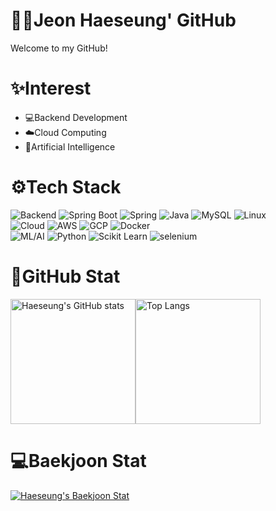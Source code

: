 # 👩‍💻Jeon Haeseung' GitHub
Welcome to my GitHub!

# ✨Interest
- 💻Backend Development
- ☁️Cloud Computing
- 🤖Artificial Intelligence

# ⚙️Tech Stack
<div>
 <img alt="Backend" src ="https://img.shields.io/badge/💻Backend-7A64FF.svg?&style=for-the-badge&logoColor=white"/>
 <img alt="Spring Boot" src ="https://img.shields.io/badge/spring boot-6DB33F.svg?&style=for-the-badge&logo=springboot&logoColor=white"/>
 <img alt="Spring" src ="https://img.shields.io/badge/Spring-6DB33F.svg?style=for-the-badge&logo=spring&logoColor=white"/>
 <img alt="Java" src ="https://img.shields.io/badge/Java-007396.svg?style=for-the-badge&logo=Java&logoColor=white"/>
 <img alt="MySQL" src ="https://img.shields.io/badge/MySQL-4479A1.svg?style=for-the-badge&logo=MySQL&logoColor=white"/>
 <img alt="Linux" src ="https://img.shields.io/badge/Linux-FCC624.svg?style=for-the-badge&logo=Linux&logoColor=white"/>
 
</div>
<div>
 <img alt="Cloud" src ="https://img.shields.io/badge/☁️Cloud-7A64FF.svg?&style=for-the-badge&logoColor=white"/>
 <img alt="AWS" src ="https://img.shields.io/badge/AWS-232F3E.svg?style=for-the-badge&logo=amazonaws&logoColor=white"/>
 <img alt="GCP" src ="https://img.shields.io/badge/GCP-4285F4.svg?style=for-the-badge&logo=googlecloud&logoColor=white"/>
 <img alt="Docker" src ="https://img.shields.io/badge/docker-2496ED.svg?style=for-the-badge&logo=docker&logoColor=white"/>
</div>
<div>
 <img alt="ML/AI" src ="https://img.shields.io/badge/🤖ML/AI-7A64FF.svg?&style=for-the-badge&logoColor=white"/>
 <img alt="Python" src ="https://img.shields.io/badge/Python-3776AB.svg?&style=for-the-badge&logo=Python&logoColor=white"/>
 <img alt="Scikit Learn" src ="https://img.shields.io/badge/Scikit Learn-F7931E.svg?&style=for-the-badge&logo=scikitlearn&logoColor=white"/>
 <img alt="selenium" src ="https://img.shields.io/badge/selenium-43B02A.svg?&style=for-the-badge&logo=selenium&logoColor=white"/>
</div>

# 🌟GitHub Stat

<div style="display: flex; align-items: flex-start;">
  <a href="https://github.com/JeonHaeseung">
    <img src="https://github-readme-stats.vercel.app/api?username=JeonHaeseung&show_icons=true&theme=chartreuse-dark" alt="Haeseung's GitHub stats" style="height: 200px;" />
  </a>
  <a href="https://github.com/JeonHaeseung">
    <img src="https://github-readme-stats.vercel.app/api/top-langs/?username=JeonHaeseung&theme=chartreuse-dark" alt="Top Langs" style="height: 200px;" />
  </a>
</div>

# 💻Baekjoon Stat

[![Haeseung's Baekjoon Stat](http://mazassumnida.wtf/api/v2/generate_badge?boj=cathyjeon)](https://solved.ac/cathyjeon/) 

